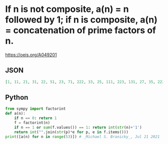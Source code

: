 # If n is not composite, a\(n\) \= n followed by 1; if n is composite, a\(n\) \= concatenation of prime factors of n\.
https://oeis.org/A049201
## JSON
```JSON
[1, 11, 21, 31, 22, 51, 23, 71, 222, 33, 25, 111, 223, 131, 27, 35, 2222, 171, 233, 191, 225, 37, 211, 231, 2223, 55, 213, 333, 227, 291, 235, 311, 22222, 311, 217, 57, 2233, 371, 219, 313, 2225, 411, 237, 431, 2211, 335, 223, 471, 22223, 77, 255, 317, 2213]
```
## Python
```Python
from sympy import factorint
def a(n):
    if n == 0: return 1
    f = factorint(n)
    if n == 1 or sum(f.values()) == 1: return int(str(n)+'1')
    return int("".join(str(p)*e for p, e in f.items()))
print([a(n) for n in range(53)]) # _Michael S. Branicky_, Jul 21 2021
```
